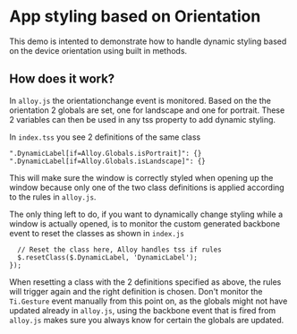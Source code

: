 # App styling based on Orientation

This demo is intented to demonstrate how to handle dynamic styling based on the device orientation using built in methods.

## How does it work?

In `alloy.js` the orientationchange event is monitored. Based on the the orientation 2 globals are set, one for landscape and one for portrait. These 2 variables can then be used in any tss property to add dynamic styling.

In `index.tss` you see 2 definitions of the same class

```
".DynamicLabel[if=Alloy.Globals.isPortrait]": {}
".DynamicLabel[if=Alloy.Globals.isLandscape]": {}
```

This will make sure the window is correctly styled when opening up the window because only one of the two class definitions is applied according to the rules in `alloy.js`.

The only thing left to do, if you want to dynamically change styling while a window is actually opened, is to monitor the custom generated backbone event to reset the classes as shown in `index.js`

```Alloy.Globals.events.on('orientationchange', () => {
  // Reset the class here, Alloy handles tss if rules
  $.resetClass($.DynamicLabel, 'DynamicLabel');
});
```
When resetting a class with the 2 definitions specified as above, the rules will trigger again and the right definition is chosen. Don't monitor the `Ti.Gesture` event manually from this point on, as the globals might not have updated already in `alloy.js`, using the backbone event that is fired from `alloy.js` makes sure you always know for certain the globals are updated.
